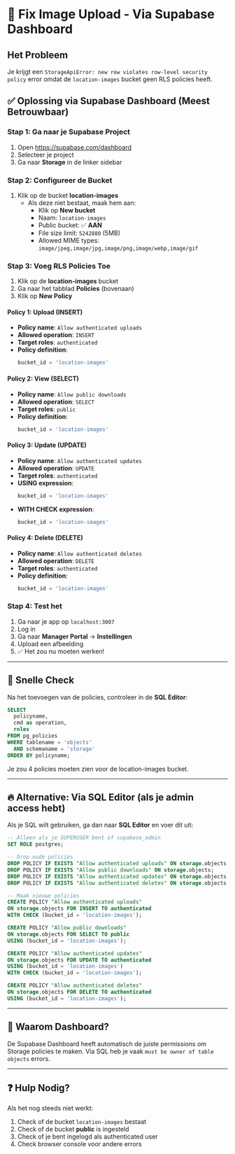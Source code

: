 # 🔧 Fix Image Upload - Via Supabase Dashboard

## Het Probleem
Je krijgt een `StorageApiError: new row violates row-level security policy` error omdat de `location-images` bucket geen RLS policies heeft.

## ✅ Oplossing via Supabase Dashboard (Meest Betrouwbaar)

### Stap 1: Ga naar je Supabase Project
1. Open https://supabase.com/dashboard
2. Selecteer je project
3. Ga naar **Storage** in de linker sidebar

### Stap 2: Configureer de Bucket
1. Klik op de bucket **location-images**
   - Als deze niet bestaat, maak hem aan:
     - Klik op **New bucket**
     - Naam: `location-images`
     - Public bucket: ✅ **AAN**
     - File size limit: `5242880` (5MB)
     - Allowed MIME types: `image/jpeg,image/jpg,image/png,image/webp,image/gif`

### Stap 3: Voeg RLS Policies Toe
1. Klik op de **location-images** bucket
2. Ga naar het tabblad **Policies** (bovenaan)
3. Klik op **New Policy**

#### Policy 1: Upload (INSERT)
- **Policy name**: `Allow authenticated uploads`
- **Allowed operation**: `INSERT`
- **Target roles**: `authenticated`
- **Policy definition**:
  ```sql
  bucket_id = 'location-images'
  ```

#### Policy 2: View (SELECT)  
- **Policy name**: `Allow public downloads`
- **Allowed operation**: `SELECT`
- **Target roles**: `public`
- **Policy definition**:
  ```sql
  bucket_id = 'location-images'
  ```

#### Policy 3: Update (UPDATE)
- **Policy name**: `Allow authenticated updates`
- **Allowed operation**: `UPDATE`
- **Target roles**: `authenticated`
- **USING expression**:
  ```sql
  bucket_id = 'location-images'
  ```
- **WITH CHECK expression**:
  ```sql
  bucket_id = 'location-images'
  ```

#### Policy 4: Delete (DELETE)
- **Policy name**: `Allow authenticated deletes`
- **Allowed operation**: `DELETE`
- **Target roles**: `authenticated`
- **Policy definition**:
  ```sql
  bucket_id = 'location-images'
  ```

### Stap 4: Test het
1. Ga naar je app op `localhost:3007`
2. Log in
3. Ga naar **Manager Portal** → **Instellingen**
4. Upload een afbeelding
5. ✅ Het zou nu moeten werken!

---

## 🎯 Snelle Check
Na het toevoegen van de policies, controleer in de **SQL Editor**:

```sql
SELECT 
  policyname,
  cmd as operation,
  roles
FROM pg_policies
WHERE tablename = 'objects' 
  AND schemaname = 'storage'
ORDER BY policyname;
```

Je zou 4 policies moeten zien voor de location-images bucket.

---

## 🔥 Alternative: Via SQL Editor (als je admin access hebt)

Als je SQL wilt gebruiken, ga dan naar **SQL Editor** en voer dit uit:

```sql
-- Alleen als je SUPERUSER bent of supabase_admin
SET ROLE postgres;

-- Drop oude policies
DROP POLICY IF EXISTS "Allow authenticated uploads" ON storage.objects;
DROP POLICY IF EXISTS "Allow public downloads" ON storage.objects;
DROP POLICY IF EXISTS "Allow authenticated updates" ON storage.objects;
DROP POLICY IF EXISTS "Allow authenticated deletes" ON storage.objects;

-- Maak nieuwe policies
CREATE POLICY "Allow authenticated uploads"
ON storage.objects FOR INSERT TO authenticated
WITH CHECK (bucket_id = 'location-images');

CREATE POLICY "Allow public downloads"
ON storage.objects FOR SELECT TO public
USING (bucket_id = 'location-images');

CREATE POLICY "Allow authenticated updates"
ON storage.objects FOR UPDATE TO authenticated
USING (bucket_id = 'location-images')
WITH CHECK (bucket_id = 'location-images');

CREATE POLICY "Allow authenticated deletes"
ON storage.objects FOR DELETE TO authenticated
USING (bucket_id = 'location-images');
```

---

## 📝 Waarom Dashboard?
De Supabase Dashboard heeft automatisch de juiste permissions om Storage policies te maken. Via SQL heb je vaak `must be owner of table objects` errors.

---

## ❓ Hulp Nodig?
Als het nog steeds niet werkt:
1. Check of de bucket `location-images` bestaat
2. Check of de bucket **public** is ingesteld
3. Check of je bent ingelogd als authenticated user
4. Check browser console voor andere errors

